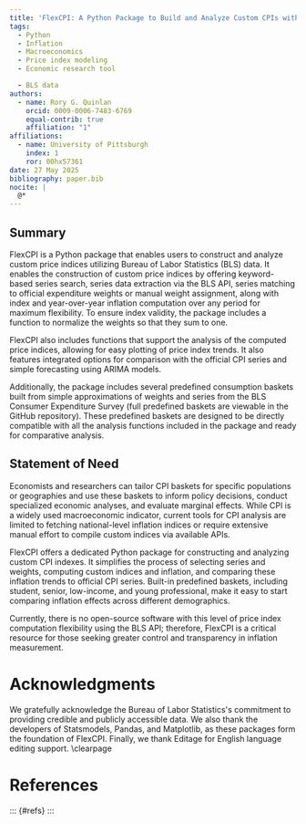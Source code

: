 ```yaml
---
title: 'FlexCPI: A Python Package to Build and Analyze Custom CPIs with BLS Data'
tags:
  - Python 
  - Inflation
  - Macroeconomics
  - Price index modeling
  - Economic research tool

  - BLS data
authors:
  - name: Rory G. Quinlan
    orcid: 0009-0006-7483-6769
    equal-contrib: true
    affiliation: "1"
affiliations:
  - name: University of Pittsburgh
    index: 1
    ror: 00hx57361
date: 27 May 2025
bibliography: paper.bib
nocite: |
  @*
---
```



## Summary


FlexCPI is a Python package that enables users to construct and analyze custom price indices utilizing Bureau of Labor Statistics (BLS) data. It enables the construction of custom price indices by offering keyword-based series search, series data extraction via the BLS API, series matching to official expenditure weights or manual weight assignment, along with index and year-over-year inflation computation over any period for maximum flexibility. To ensure index validity, the package includes a function to normalize the weights so that they sum to one.

FlexCPI also includes functions that support the analysis of the computed price indices, allowing for easy plotting of price index trends. It also features integrated options for comparison with the official CPI series and simple forecasting using ARIMA models.

Additionally, the package includes several predefined consumption baskets built from simple approximations of weights and series from the BLS Consumer Expenditure Survey (full predefined baskets are viewable in the GitHub repository). These predefined baskets are designed to be directly compatible with all the analysis functions included in the package and ready for comparative analysis.


## Statement of Need

Economists and researchers can tailor CPI baskets for specific populations or geographies and use these baskets to inform policy decisions, conduct specialized economic analyses, and evaluate marginal effects. While CPI is a widely used macroeconomic indicator, current tools for CPI analysis are limited to fetching national-level inflation indices or require extensive manual effort to compile custom indices via available APIs. 

FlexCPI offers a dedicated Python package for constructing and analyzing custom CPI indexes. It simplifies the process of selecting series and weights, computing custom indices and inflation, and comparing these inflation trends to official CPI series. Built-in predefined baskets, including student, senior, low-income, and young professional, make it easy to start comparing inflation effects across different demographics. 

Currently, there is no open-source software with this level of price index computation flexibility using the BLS API; therefore, FlexCPI is a critical resource for those seeking greater control and transparency in inflation measurement.




# Acknowledgments

We gratefully acknowledge the Bureau of Labor Statistics's commitment to providing credible and publicly accessible data. We also thank the developers of Statsmodels, Pandas, and Matplotlib, as these packages form the foundation of FlexCPI. Finally, we thank Editage for English language editing support.
\clearpage

# References
::: {#refs}
:::

